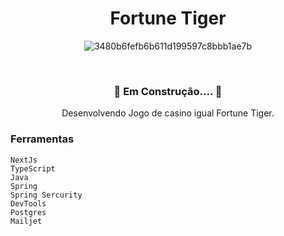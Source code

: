 <div align="center">
  
# Fortune Tiger

![3480b6fefb6b611d199597c8bbb1ae7b](https://github.com/user-attachments/assets/30c49609-5cac-4ceb-97d0-877c754d6a54)

</br>

<h3>🚧 Em Construção.... 🚧 </h3>

Desenvolvendo Jogo de casino igual Fortune Tiger.

</div>

<h3>Ferramentas</h3>

```
NextJs
TypeScript
Java
Spring
Spring Sercurity
DevTools
Postgres
Mailjet
```

